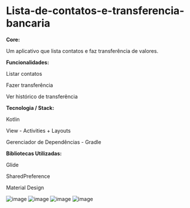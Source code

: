 # Lista-de-contatos-e-transferencia-bancaria

<b>Core:</b>

Um aplicativo que lista contatos e faz transferência de valores.

<b>Funcionalidades:</b>

Listar contatos

Fazer transferência

Ver histórico de transferência

<b>Tecnologia / Stack:</b>

Kotlin

View - Activities + Layouts

Gerenciador de Dependências - Gradle

<b>Bibliotecas Utilizadas:</b>

Glide

SharedPreference

Material Design

![image](https://user-images.githubusercontent.com/16392300/120024866-30e9f180-bfc6-11eb-8fb8-ef07b63a2d97.png)
![image](https://user-images.githubusercontent.com/16392300/120024959-524add80-bfc6-11eb-8902-c4d3f2659d20.png)
![image](https://user-images.githubusercontent.com/16392300/120024990-6098f980-bfc6-11eb-9e7c-676c4556f3d7.png)
![image](https://user-images.githubusercontent.com/16392300/120025076-845c3f80-bfc6-11eb-98ac-59778750f0b6.png)

